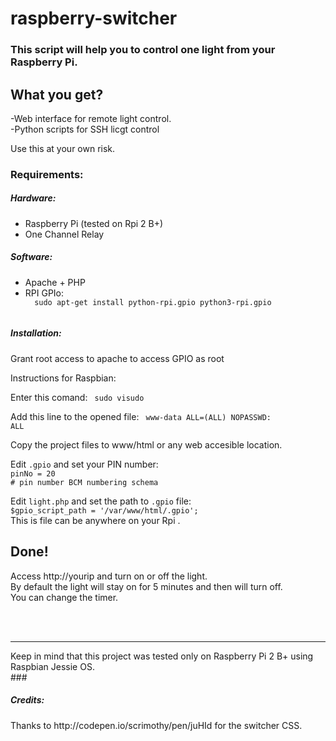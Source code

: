 # raspberry-switcher

<h3>This script will help you to control one light from your Raspberry Pi.</h3>

<h2>What you get?</h2>

<p>-Web interface for remote light control.<br/>
-Python scripts for SSH licgt control</p>

Use this at your own risk.


<h3>Requirements: </h3>

<h5>Hardware:</h5>
<ul>
  <li>Raspberry Pi (tested on Rpi 2 B+)</li>
  <li>One Channel Relay</li>
</ul>

<h5>Software:</h5>
<ul>
  <li>Apache + PHP</li>
  <li>RPI GPIo: 
  <code>
  sudo apt-get install python-rpi.gpio python3-rpi.gpio
  </code>
  </li>
</ul>


<h5>Installation:</h5>

Grant root access to apache to access GPIO as root

Instructions for Raspbian:

Enter this comand:
<code>
sudo visudo
</code>

Add this line to the opened file:
<code>
www-data ALL=(ALL) NOPASSWD: ALL
</code>

Copy the project files to www/html or any web accesible location.

Edit <code>.gpio</code> and set your PIN number:<br>
<code>pinNo = 20  # pin number BCM numbering schema</code>

Edit <code>light.php</code> and set the path to <code>.gpio</code> file:<br>
<code>$gpio_script_path = '/var/www/html/.gpio';</code>
<br>This is file can be anywhere on your Rpi .

<h2>Done!</h2>

Access http://yourip  and turn on or off the light.
<br>
By default the light will stay on for 5 minutes and then will turn off.<bR>
You can change the timer.


<br><Br>
<hr/>
Keep in mind that this project was tested only on Raspberry Pi 2 B+ using Raspbian Jessie OS.
<br>
###

<h5>Credits:</h5>
Thanks to http://codepen.io/scrimothy/pen/juHId  for the switcher CSS.



